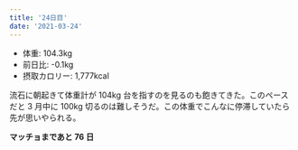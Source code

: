 ```yaml
---
title: '24日目'
date: '2021-03-24'
---
```


- 体重: 104.3kg
- 前日比: -0.1kg
- 摂取カロリー: 1,777kcal

流石に朝起きて体重計が 104kg 台を指すのを見るのも飽きてきた。このペースだと 3 月中に 100kg 切るのは難しそうだ。この体重でこんなに停滞していたら先が思いやられる。

**マッチョまであと 76 日**
